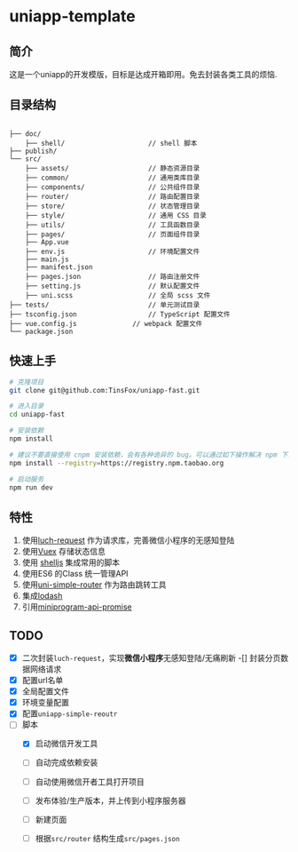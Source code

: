 # uniapp-template

## 简介

这是一个uniapp的开发模版，目标是达成开箱即用。免去封装各类工具的烦恼.

## 目录结构

```

├── doc/
    ├── shell/                     // shell 脚本
├── publish/
└── src/
    ├── assets/                    // 静态资源目录
    ├── common/                    // 通用类库目录
    ├── components/                // 公共组件目录
    ├── router/                    // 路由配置目录
    ├── store/                     // 状态管理目录
    ├── style/                     // 通用 CSS 目录
    ├── utils/                     // 工具函数目录
    ├── pages/                     // 页面组件目录
    ├── App.vue
    ├── env.js                     // 环境配置文件
    ├── main.js
    ├── manifest.json
    ├── pages.json                 // 路由注册文件
    ├── setting.js                 // 默认配置文件
    ├── uni.scss                   // 全局 scss 文件 
├── tests/                         // 单元测试目录
├── tsconfig.json                  // TypeScript 配置文件
├── vue.config.js              // webpack 配置文件
└── package.json

```

## 快速上手

```bash
# 克隆项目
git clone git@github.com:TinsFox/uniapp-fast.git

# 进入目录
cd uniapp-fast

# 安装依赖
npm install

# 建议不要直接使用 cnpm 安装依赖，会有各种诡异的 bug。可以通过如下操作解决 npm 下载速度慢的问题
npm install --registry=https://registry.npm.taobao.org

# 启动服务
npm run dev
```

## 特性

1. 使用[luch-request](https://www.quanzhan.co/luch-request/guide/3.x/) 作为请求库，完善微信小程序的无感知登陆
2. 使用[Vuex](https://vuex.vuejs.org/) 存储状态信息
3. 使用 [shelljs](https://github.com/shelljs/shelljs) 集成常用的脚本
4. 使用ES6 的Class 统一管理API
5. 使用[uni-simple-router](https://hhyang.cn/v2/) 作为路由跳转工具
6. 集成[lodash](https://www.lodashjs.com/)
7. 引用[miniprogram-api-promise]()

## TODO

-[x] 二次封装`luch-request`，实现**微信小程序**无感知登陆/无痛刷新 -[] 封装分页数据网络请求
-[x] 配置url名单
-[x] 全局配置文件
-[x] 环境变量配置
-[x] 配置`uniapp-simple-reoutr`
-[ ] 脚本
  -[x] 启动微信开发工具
  -[ ] 自动完成依赖安装
  -[ ] 自动使用微信开者工具打开项目
  -[ ] 发布体验/生产版本，并上传到小程序服务器
  -[ ] 新建页面
  -[ ] 根据`src/router` 结构生成`src/pages.json`
  
